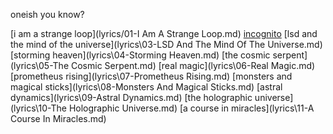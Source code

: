 oneish
you know?

[i am a strange loop](lyrics/01-I Am A Strange Loop.md)
[incognito](lyrics\02-Incognito.md)
[lsd and the mind of the universe](lyrics\03-LSD And The Mind Of The Universe.md)
[storming heaven](lyrics\04-Storming Heaven.md)
[the cosmic serpent](lyrics\05-The Cosmic Serpent.md)
[real magic](lyrics\06-Real Magic.md)
[prometheus rising](lyrics\07-Prometheus Rising.md)
[monsters and magical sticks](lyrics\08-Monsters And Magical Sticks.md)
[astral dynamics](lyrics\09-Astral Dynamics.md)
[the holographic universe](lyrics\10-The Holographic Universe.md)
[a course in miracles](lyrics\11-A Course In Miracles.md)
